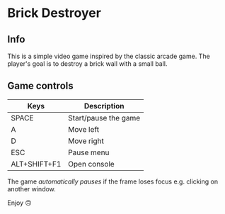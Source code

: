 # Brick Destroyer
## Info
This is a simple video game inspired by the classic arcade game.
The player's goal is to destroy a brick wall with a small ball.

## Game controls
| Keys | Description |
| --- | ---- |
| SPACE | Start/pause the game |
| A | Move left |
| D | Move right |
| ESC | Pause menu |
| ALT+SHIFT+F1 | Open console |

The game *automatically pauses* if the frame loses focus e.g. clicking on another window.

Enjoy 🙃 
